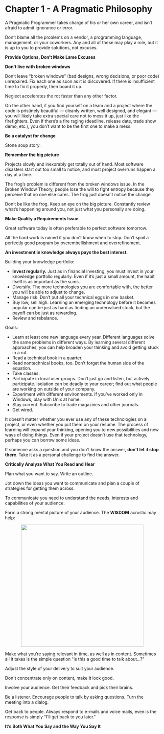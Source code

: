 # Chapter 1 - A Pragmatic Philosophy

A Pragmatic Programmer takes charge of his or her own career, and isn’t afraid to admit ignorance or error.

Don’t blame all the problems on a vendor, a programming language, management, or your coworkers. Any and all of these may play a role, but it is up to you to provide solutions, not excuses.

__Provide Options, Don’t Make Lame Excuses__

__Don't live with broken windows__

Don’t leave “broken windows” (bad designs, wrong decisions, or poor code) unrepaired. Fix each one as soon as it is discovered. If there is insufficient time to fix it properly, then board it up.

Neglect accelerates the rot faster than any other factor.

On the other hand, if you find yourself on a team and a project where the code is pristinely beautiful — cleanly written, well designed, and elegant — you will likely take extra special care not to  mess it up, just like the firefighters. Even if there’s a fire raging (deadline, release date, trade show demo, etc.), you don’t want to be the first one to make a mess.

__Be a catalyst for change__

Stone soup story.

__Remember the big picture__

Projects slowly and inexorably get totally out of hand. Most software disasters start out too small to notice, and most project overruns happen a day at a time.

The frog’s problem is different from the broken windows issue. In the Broken Window Theory, people lose the will to fight entropy because they perceive that no one else cares. The frog just doesn’t notice the change.

Don’t be like the frog. Keep an eye on the big picture. Constantly review what’s happening around you, not just what you personally are doing.

__Make Quality a Requirements Issue__

Great software today is often preferable to perfect software tomorrow. 

All the hard work is ruined if you don’t know when to stop. Don’t spoil a perfectly good program by overembellishment and overrefinement.

__An investment in knowledge always pays the best interest.__

Building your knowledge portfolio:
- **Invest regularly.** Just as in financial investing, you must invest in your knowledge portfolio regularly. Even if it’s just a small amount, the habit itself is as important as the sums.
- Diversify. The more technologies you are comfortable with, the better you will be able to adjust to change.
- Manage risk. Don’t put all your technical eggs in one basket.
- Buy low, sell high. Learning an emerging technology before it becomes popular can be just as hard as finding an undervalued stock, but the payoff can be just as rewarding.
- Review and rebalance. 

Goals:
- Learn at least one new language every year. Different languages solve the same problems in different ways. By learning several different approaches, you can help broaden your thinking and avoid getting stuck in a rut.
- Read a technical book in a quarter.
- Read nontechnical books, too. Don’t forget the human side of the equation.
- Take classes.
- Participate in local user groups. Don’t just go and listen, but actively participate. Isolation can be deadly to your career; find out what people are working on outside of your company.
- Experiment with different environments. If you’ve worked only in Windows, play with Unix at home.
- Stay current. Subscribe to trade magazines and other journals.
- Get wired.

It doesn’t matter whether you ever use any of these technologies on a project, or even whether you put them on your resume. The process of learning will expand your thinking, opening you to new possibilities and new ways of doing things. Even if your project doesn’t use that technology, perhaps you can borrow some ideas. 

If someone asks a question and you don't know the answer, __don't let it stop there__. Take it as a personal challenge to find the answer.

__Critically Analyze What You Read and Hear__

Plan what you want to say. Write an outline.

Jot down the ideas you want to communicate and plan a couple of strategies for getting them across. 

To communicate you need to understand the needs, interests and capabilities of your audience. 

Form a strong mental picture of your audience. The __WISDOM__ acrostic may help:

<p align="center">
  <img width="400" src="" />
</p>

Make what you’re saying relevant in time, as well as in content. Sometimes all it takes is the simple question “Is this a good time to talk about...?”

Adjust the style of your delivery to suit your audience.

Don't concentrate only on content, make it look good.

Involve your audience. Get their feedback and pick their brains.

Be a listener. Encourage people to talk by asking questions. Turn the meeting into a dialog.

Get back to people. Always respond to e-mails and voice mails, even is the response is simply "I'll get back to you later."

__It’s Both What You Say and the Way You Say It__


